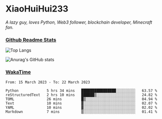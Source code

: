# XiaoHuiHui233

*A lazy guy, loves Python, Web3 follower, blockchain developer, Minecraft fan.*

### [Github Readme Stats](https://github.com/anuraghazra/github-readme-stats)

![Top Langs](https://github-readme-stats.vercel.app/api/top-langs/?username=XiaoHuiHui233&layout=compact&theme=github_dark)

![Anurag's GitHub stats](https://github-readme-stats.vercel.app/api?username=XiaoHuiHui233&show_icons=true&theme=github_dark)

### [WakaTime](https://wakatime.com)

<!--START_SECTION:waka-->

```text
From: 15 March 2023 - To: 22 March 2023

Python             5 hrs 34 mins   ████████████████░░░░░░░░░   63.57 %
reStructuredText   2 hrs 10 mins   ██████▒░░░░░░░░░░░░░░░░░░   24.82 %
TOML               26 mins         █▒░░░░░░░░░░░░░░░░░░░░░░░   04.94 %
Text               10 mins         ▓░░░░░░░░░░░░░░░░░░░░░░░░   02.07 %
YAML               10 mins         ▓░░░░░░░░░░░░░░░░░░░░░░░░   02.02 %
Markdown           7 mins          ▒░░░░░░░░░░░░░░░░░░░░░░░░   01.41 %
```

<!--END_SECTION:waka-->
